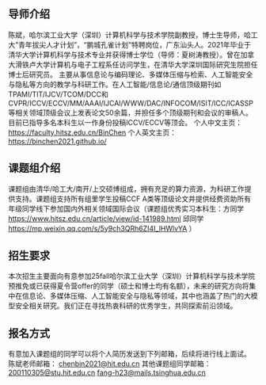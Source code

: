 ## 导师介绍
陈斌，哈尔滨工业大学（深圳）计算机科学与技术学院副教授，博士生导师，哈工大”青年拔尖人才计划”，“鹏城孔雀计划”特聘岗位，广东汕头人。2021年毕业于清华大学计算机科学与技术专业并获得博士学位（导师：夏树涛教授）。曾在加拿大滑铁卢大学计算机与电子工程系任访问学生，在清华大学深圳国际研究生院担任博士后研究员。
主要从事信息论与编码理论、多媒体压缩与检索、人工智能安全与隐私等方向的教学与科研工作。在人工智能/信息论/通信顶级期刊如TPAMI/TIT/IJCV/TCOM/DCC和CVPR/ICCV/ECCV/MM/AAAI/IJCAI/WWW/DAC/INFOCOM/ISIT/ICC/ICASSP等相关领域顶级会议上发表论文50余篇，并担任多个顶级期刊和会议的审稿人。目前已指导多名本科生以一作身份投稿ICCV/ECCV等顶会。
个人中文主页：https://faculty.hitsz.edu.cn/BinChen
个人英文主页：https://binchen2021.github.io/
## 课题组介绍
课题组由清华/哈工大/南开/上交硕博组成，拥有充足的算力资源，为科研工作提供支持。课题组支持所有组里学生投稿CCF A类等顶级论文并提供经费资助所有年级同学线下参加国内外相关领域国际会议（课题组优秀实习本科生：方同学 https://www.hitsz.edu.cn/article/view/id-141989.html 邱同学 https://mp.weixin.qq.com/s/5y9ch3QRh6ZI4I_lHWlvYA ）
## 招生要求
本次招生主要面向有意参加25fall哈尔滨工业大学（深圳）计算机科学与技术学院预推免或已获得夏令营offer的同学（硕士和博士均有名额），未来的研究方向将集中在信息论、多媒体压缩、人工智能安全与隐私等领域，其中也涵盖了热门的大模型安全相关研究。我们正在寻找热衷科研的优秀学生，共同探索前沿领域。
## 报名方式
有意加入课题组的同学可以将个人简历发送到下列邮箱，后续将进行线上面试。
陈斌老师邮箱：
chenbin2021@hit.edu.cn
其他课题组同学邮箱：
200110305@stu.hit.edu.cn
fang-h23@mails.tsinghua.edu.cn
